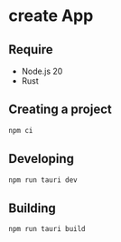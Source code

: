 # create App

## Require

- Node.js 20
- Rust

## Creating a project

```bash
npm ci
```

## Developing

```bash
npm run tauri dev
```

## Building

```bash
npm run tauri build
```
